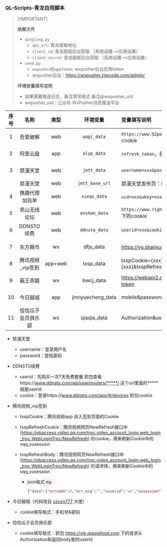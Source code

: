 ### QL-Scripts-青龙自用脚本

>  [!IMPORTANT]
>
>  **依赖文件**
>
>  - `qinglong.py`
>    - `api_url`: 青龙面板地址
>    - `client_id`: 青龙面板后台获取 （系统设置-->应用设置）
>    - `client_secret`: 青龙面板后台获取 （系统设置-->应用设置）
>  - `send.py`
>    - `wxpusher`的`appToken`: wxpusher后台应用token
>    - wxpusher后台：https://wxpusher.zjiecode.com/admin/
>
>  **环境变量填写说明**
>
>  - 如果需要推送日志，备注填写格式 备注@wxpusher_uid
>  - wxpusher_uid：公众号 WxPusher消息推送平台

| 序号 |        名称        |  类型   |      环境变量      | 变量填写说明                                                 | 地址                                                         |
| :--: | :----------------: | :-----: | :----------------: | :----------------------------------------------------------- | ------------------------------------------------------------ |
|  1   |      吾爱破解      |   web   |    `wapj_data`     | `https://www.52pojie.cn/forum.php` 下的cookie                | [链接](https://raw.githubusercontent.com/cloudcranes/QLScripts/main/scripts/%E5%90%BE%E7%88%B1%E7%A0%B4%E8%A7%A3.py) |
|  2   |      阿里云盘      |   app   |    `alyp_data`     | `refresh_token`，获取地址：[这里](https://alist.nn.ci/zh/guide/drivers/aliyundrive.html) | [链接](https://raw.githubusercontent.com/cloudcranes/QLScripts/main/scripts/%E9%98%BF%E9%87%8C%E4%BA%91%E7%9B%98.py) |
|  3   |      禁漫天堂      |   web   |    `jmtt_data`     | `username=xxx&password=xxx`                                  | [链接](https://raw.githubusercontent.com/cloudcranes/QLScripts/main/scripts/%E7%A6%81%E6%BC%AB%E5%A4%A9%E5%A0%82.py) |
|      |      禁漫天堂      |   web   |  `jmtt_base_url`   | 禁漫天堂发布页：`https://jmcomicgo.xyz`                      |                                                              |
|  4   |   携趣代理加白单   |   web   |    `xiequ_data`    | `uid=xxx&ukey=xxx`（携趣代理后台获取）                       | [链接](https://raw.githubusercontent.com/cloudcranes/QLScripts/main/scripts/%E6%90%BA%E8%B6%A3%E4%BB%A3%E7%90%86%E7%99%BD%E5%90%8D%E5%8D%95%E7%AE%A1%E7%90%86) |
|  5   |    恩山无线论坛    |   web   |   `enshan_data`    | `https://www.right.com.cn/forum/home.php`下的cookie          | [链接](https://raw.githubusercontent.com/cloudcranes/QLScripts/main/scripts/%E6%81%A9%E5%B1%B1%E6%97%A0%E7%BA%BF%E8%AE%BA%E5%9D%9B.py) |
|  6   |     DDNSTO续费     |   web   |   `ddnsto_data`    | `userid=xxx&cookie={xxx}`                                    | [链接](https://raw.githubusercontent.com/cloudcranes/QLScripts/main/scripts/DDNSTO%E7%BB%AD%E8%B4%B9.py) |
|  7   |      东方棘市      |   wx    |     dfjs_data      | https://ys.shajixueyuan.com/下的token                        | [链接](https://raw.githubusercontent.com/cloudcranes/QLScripts/main/scripts/%E4%B8%9C%E6%96%B9%E6%A3%98%E5%B8%82.py) |
|  8   |  腾讯视频_vip签到  | app+web |     txsp_data      | txspCookie={xxx}&txspRefreshCookie={xxx}&txspRefreshBody={xxx} | [链接](https://raw.githubusercontent.com/cloudcranes/QLScripts/main/scripts/%E8%85%BE%E8%AE%AF%E8%A7%86%E9%A2%91_vip%E7%AD%BE%E5%88%B0.py) |
|  9   |      霸王茶姬      |   wx    |     bwcj_data      | https://webapi2.qmai.cn下的qm-user-token                     | [链接](https://raw.githubusercontent.com/cloudcranes/QLScripts/main/scripts/%E9%9C%B8%E7%8E%8B%E8%8C%B6%E5%A7%AC.py) |
|  10  |      今日越城      |   app   | jinriyuecheng_data | mobile&password                                              | [链接](https://raw.githubusercontent.com/cloudcranes/QLScripts/main/scripts/%E4%BB%8A%E6%97%A5%E8%B6%8A%E5%9F%8E.py) |
|  11  | 恰恰瓜子会员俱乐部 |   wx    |    qiaqia_data     | Authorization&userId                                         | [链接](https://raw.githubusercontent.com/cloudcranes/QLScripts/main/scripts/%E6%81%B0%E6%81%B0%E7%93%9C%E5%AD%90.py) |

- 禁漫天堂

  - username：登录用户名
  - password：登陆密码

- DDNSTO续费

  - userid：先购买一次7天免费套餐 抓包查看https://www.ddnsto.com/api/user/routers/*****/ 这个url里面的*****就是userid
  - cookie：登录https://www.ddnsto.com/app/#/devices 抓包cookie

- 腾讯视频_vip签到

  - txspCookie：腾讯视频app 进入签到页面的Cookie

  - txspRefreshCookie：腾讯视频网页NewRefresh接口中(https://pbaccess.video.qq.com/trpc.video_account_login.web_login_trpc.WebLoginTrpc/NewRefresh) 的cookie，用来刷新Cookie中的vqq_vusession

  - txspRefreshBody：腾讯视频网页NewRefresh接口中(https://pbaccess.video.qq.com/trpc.video_account_login.web_login_trpc.WebLoginTrpc/NewRefresh) 的请求体，用来刷新Cookie中的vqq_vusession

    - json格式 eg:

      ```json
      {"data":{"errcode":0,"err_msg":"","vuserid":"xx","vusession":"xxx","head":"xxx","nick":"DDD","next_refresh_time":"6594","access_token":"xxxx","appid":"xxx","openid":"xxx","refresh_token":"xxxx"},"ret":0,"msg":""}
      ```


- 今日越城（代码改自 [xzxxn777](https://github.com/xzxxn777/Surge) 大佬）
  - cookie填写格式：手机号&密码
- 恰恰瓜子会员俱乐部

  - cookie填写格式：抓包 https://vip.qiaqiafood.com 下的请求头Authorization和返回body里的userId
